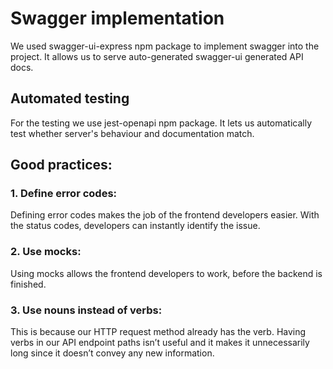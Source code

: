 # Swagger implementation

We used swagger-ui-express npm package to implement swagger into the project.
It allows us to serve auto-generated swagger-ui generated API docs.

## Automated testing
For the testing we use jest-openapi npm package.
It lets us automatically test whether server's behaviour and documentation match.


## Good practices:

### 1. Define error codes:
Defining error codes makes the job of the frontend developers easier.
With the status codes, developers can instantly identify the issue.

### 2. Use mocks:
Using mocks allows the frontend developers to work, before the backend is finished.

### 3. Use nouns instead of verbs:
This is because our HTTP request method already has the verb. 
Having verbs in our API endpoint paths isn’t useful and it makes it unnecessarily long since it doesn’t convey any new information.
